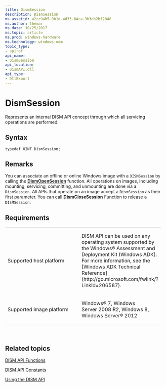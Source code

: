 ```yaml
---
title: DismSession
description: DismSession
ms.assetid: a2cc94b5-0b1d-4d33-84ca-3b3db2bf2048
ms.author: themar
ms.date: 10/25/2017
ms.topic: article
ms.prod: windows-hardware
ms.technology: windows-oem
topic_type: 
- apiref
api_name: 
- DismSession
api_location: 
- DismAPI.dll
api_type: 
- DllExport
---
```


# DismSession


Represents an internal DISM API concept through which all servicing operations are performed.

## <span id="Syntax"></span><span id="syntax"></span><span id="SYNTAX"></span>Syntax


``` syntax
typedef UINT DismSession;
```

## <span id="Remarks"></span><span id="remarks"></span><span id="REMARKS"></span>Remarks


You can associate an offline or online Windows image with a `DISMSession` by calling the [**DismOpenSession**](dismopensession-function.md) function. All operations on images, including mounting, servicing, committing, and unmounting are done via a `DismSession`. All APIs that operate on an image accept a `DismSession` as their first parameter. You can call [**DismCloseSession**](dismclosesession-function.md) Function to release a `DISMSession`.

## <span id="Requirements"></span><span id="requirements"></span><span id="REQUIREMENTS"></span>Requirements


<table>
<colgroup>
<col width="50%" />
<col width="50%" />
</colgroup>
<tbody>
<tr class="odd">
<td><p>Supported host platform</p></td>
<td><p>DISM API can be used on any operating system supported by the Windows® Assessment and Deployment Kit (Windows ADK). For more information, see the [Windows ADK Technical Reference](http://go.microsoft.com/fwlink/?LinkId=206587).</p></td>
</tr>
<tr class="even">
<td><p>Supported image platform</p></td>
<td><p>Windows® 7, Windows Server 2008 R2, Windows 8, Windows Server® 2012</p></td>
</tr>
</tbody>
</table>

 

## <span id="related_topics"></span>Related topics


[DISM API Functions](dism-api-functions.md)

[DISM API Constants](dism-api-constants.md)

[Using the DISM API](using-the-dism-api.md)

 

 




